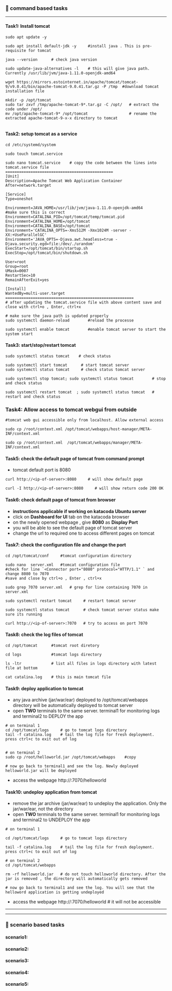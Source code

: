 ### :camel: command based tasks
---
#### Task1: Install tomcat 
```
sudo apt update -y

sudo apt install default-jdk -y     #install java . This is pre-requisite for tomcat

java --version      # check java version

sudo update-java-alternatives -l    # this will give java path. Currently /usr/lib/jvm/java-1.11.0-openjdk-amd64

wget https://mirrors.estointernet.in/apache/tomcat/tomcat-9/v9.0.41/bin/apache-tomcat-9.0.41.tar.gz -P /tmp  #download tomcat installation file

mkdir -p /opt/tomcat
sudo tar zxvf /tmp/apache-tomcat-9*.tar.gz -C /opt/   # extract the code under /opt/
mv /opt/apache-tomcat-9* /opt/tomcat                  # rename the extracted apache-tomcat-9-x-x directory to tomcat


```


#### Task2: setup tomcat as a service
```
cd /etc/systemd/system

sudo touch tomcat.service

sudo nano tomcat.service    # copy the code between the lines into tomcat.service file
===============================================
[Unit]
Description=Apache Tomcat Web Application Container
After=network.target

[Service]
Type=oneshot

Environment=JAVA_HOME=/usr/lib/jvm/java-1.11.0-openjdk-amd64        #make sure this is correct
Environment=CATALINA_PID=/opt/tomcat/temp/tomcat.pid
Environment=CATALINA_HOME=/opt/tomcat
Environment=CATALINA_BASE=/opt/tomcat
Environment='CATALINA_OPTS=-Xms512M -Xmx1024M -server -XX:+UseParallelGC'
Environment='JAVA_OPTS=-Djava.awt.headless=true -Djava.security.egd=file:/dev/./urandom'
ExecStart=/opt/tomcat/bin/startup.sh
ExecStop=/opt/tomcat/bin/shutdown.sh

User=root
Group=root
UMask=0007
RestartSec=10
RemainAfterExit=yes

[Install]
WantedBy=multi-user.target
========================================================
# after updating the tomcat.service file with above content save and close with ctrl+o , Enter, ctrl+x 

# make sure the java path is updated properly
sudo systemctl daemon-reload        #reload the processe

sudo systemctl enable tomcat        #enable tomcat server to start the system start

```

#### Task3: start/stop/restart tomcat
```
sudo systemctl status tomcat    # check status

sudo systemctl start tomcat      # start tomcat server    
sudo systemctl status tomcat     # check status tomcat server

sudo systemctl stop tomcat; sudo systemctl status tomcat        # stop and check status

sudo systemctl restart tomcat  ; sudo systemctl status tomcat   # restart and check status
```
### Task4: Allow access to tomcat webgui from outside
```
#tomcat web gui accessible only from localhost. Allow external access

sudo cp /root/context.xml /opt/tomcat/webapps/host-manager/META-INF/context.xml

sudo cp /root/context.xml  /opt/tomcat/webapps/manager/META-INF/context.xml
```
#### Task5: check the default page of tomcat from command prompt
* tomcat default port is 8080
```
curl http://<ip-of-server>:8080     # will show default page

curl -I http://<ip-of-server>:8080     # will show return code 200 OK
```
#### Task6: check default page of tomcat from browser

* __instructions applicable if working on katacoda Ubuntu server__
* click on __Dashboard for UI__ tab on the katacoda browser
* on the newly opened webpage , give __8080__ as __Display Port__
* you will be able to see the default page of tomcat server
* change the url to required one to access different pages on tomcat

#### Task7: check the configuration file and change the port
```
cd /opt/tomcat/conf     #tomcat configuration directory

sudo nano  server.xml   #tomcat configuration file 
#check for line `<Connector port="8080" protocol="HTTP/1.1" ` and change 8080 to 7070
#save and close by ctrl+o , Enter , ctrl+x

sudo grep 7070 server.xml   # grep for line containing 7070 in server.xml 

sudo systemctl restart tomcat     # restart tomcat server

sudo systemctl status tomcat      # check tomcat server status make sure its running

curl http://<ip-of-server>:7070   # try to access on port 7070
```
#### Task8: check the log files of tomcat
```
cd /opt/tomcat      #tomcat root diretory

cd logs             #tomcat logs directory 

ls -ltr             # list all files in logs directory with latest file at bottom

cat catalina.log    # this is main tomcat file
```
#### Task9: deploy application to tomcat 
* any java archive (jar/war/ear) deployed to /opt/tomcat/webapps directory will be automatically deployed to tomcat server
* open __TWO__ terminals to the same server. terminal1 for monitoring logs and terminal2 to DEPLOY the app

```
# on terminal 1
cd /opt/tomcat/logs     # go to tomcat logs directory
tail -f catalina.log    # tail the log file for fresh deployment. press ctrl+c to exit out of log


# on terminal 2
sudo cp /root/helloworld.jar /opt/tomcat/webapps    #copy 

# now go back to terminal1 and see the log. Newly deployed helloworld.jar will be deployed
```
* access the webpage http://<ip-of-server>:7070/helloworld

#### Task10: undeploy application from tomcat
* remove the jar archive (jar/war/ear) to undeploy the application. Only the jar/war/ear, not the directory
* open __TWO__ terminals to the same server. terminal1 for monitoring logs and terminal2 to UNDEPLOY the app
```
# on terminal 1

cd /opt/tomcat/logs     # go to tomcat logs directory

tail -f catalina.log    # tail the log file for fresh deployment. press ctrl+c to exit out of log

# on terminal 2
cd /opt/tomcat/webapps

rm -rf helloworld.jar   # do not touch helloworld directory. After the jar is removed , the directory will automatically gets removed

# now go back to terminal1 and see the log. You will see that the helloword application is getting undeployed

```
* access the webpage http://<ip-of-server>:7070/helloworld  # it will not be accessible

----
----

### :rocket: scenario based tasks 
#### scenario1: 
#### scenario2: 
#### scenario3: 
#### scenario4: 
#### scenario5: 